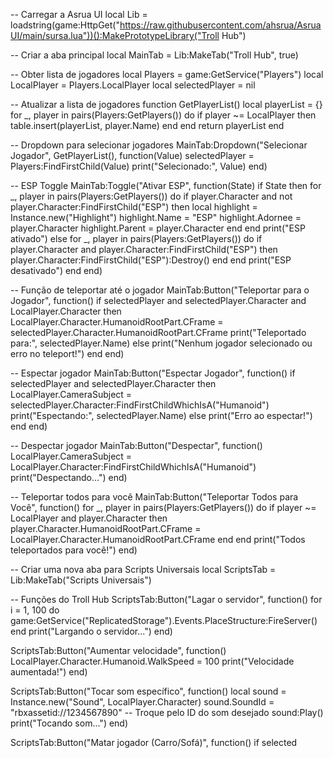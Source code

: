 -- Carregar a Asrua UI
local Lib = loadstring(game:HttpGet("https://raw.githubusercontent.com/ahsrua/AsruaUI/main/sursa.lua"))():MakePrototypeLibrary("Troll Hub")

-- Criar a aba principal
local MainTab = Lib:MakeTab("Troll Hub", true)

-- Obter lista de jogadores
local Players = game:GetService("Players")
local LocalPlayer = Players.LocalPlayer
local selectedPlayer = nil

-- Atualizar a lista de jogadores
function GetPlayerList()
    local playerList = {}
    for _, player in pairs(Players:GetPlayers()) do
        if player ~= LocalPlayer then
            table.insert(playerList, player.Name)
        end
    end
    return playerList
end

-- Dropdown para selecionar jogadores
MainTab:Dropdown("Selecionar Jogador", GetPlayerList(), function(Value)
    selectedPlayer = Players:FindFirstChild(Value)
    print("Selecionado:", Value)
end)

-- ESP Toggle
MainTab:Toggle("Ativar ESP", function(State)
    if State then
        for _, player in pairs(Players:GetPlayers()) do
            if player.Character and not player.Character:FindFirstChild("ESP") then
                local highlight = Instance.new("Highlight")
                highlight.Name = "ESP"
                highlight.Adornee = player.Character
                highlight.Parent = player.Character
            end
        end
        print("ESP ativado")
    else
        for _, player in pairs(Players:GetPlayers()) do
            if player.Character and player.Character:FindFirstChild("ESP") then
                player.Character:FindFirstChild("ESP"):Destroy()
            end
        end
        print("ESP desativado")
    end
end)

-- Função de teleportar até o jogador
MainTab:Button("Teleportar para o Jogador", function()
    if selectedPlayer and selectedPlayer.Character and LocalPlayer.Character then
        LocalPlayer.Character.HumanoidRootPart.CFrame = selectedPlayer.Character.HumanoidRootPart.CFrame
        print("Teleportado para:", selectedPlayer.Name)
    else
        print("Nenhum jogador selecionado ou erro no teleport!")
    end
end)

-- Espectar jogador
MainTab:Button("Espectar Jogador", function()
    if selectedPlayer and selectedPlayer.Character then
        LocalPlayer.CameraSubject = selectedPlayer.Character:FindFirstChildWhichIsA("Humanoid")
        print("Espectando:", selectedPlayer.Name)
    else
        print("Erro ao espectar!")
    end
end)

-- Despectar jogador
MainTab:Button("Despectar", function()
    LocalPlayer.CameraSubject = LocalPlayer.Character:FindFirstChildWhichIsA("Humanoid")
    print("Despectando...")
end)

-- Teleportar todos para você
MainTab:Button("Teleportar Todos para Você", function()
    for _, player in pairs(Players:GetPlayers()) do
        if player ~= LocalPlayer and player.Character then
            player.Character.HumanoidRootPart.CFrame = LocalPlayer.Character.HumanoidRootPart.CFrame
        end
    end
    print("Todos teleportados para você!")
end)

-- Criar uma nova aba para Scripts Universais
local ScriptsTab = Lib:MakeTab("Scripts Universais")

-- Funções do Troll Hub
ScriptsTab:Button("Lagar o servidor", function()
    for i = 1, 100 do
        game:GetService("ReplicatedStorage").Events.PlaceStructure:FireServer()
    end
    print("Largando o servidor...")
end)

ScriptsTab:Button("Aumentar velocidade", function()
    LocalPlayer.Character.Humanoid.WalkSpeed = 100
    print("Velocidade aumentada!")
end)

ScriptsTab:Button("Tocar som específico", function()
    local sound = Instance.new("Sound", LocalPlayer.Character)
    sound.SoundId = "rbxassetid://1234567890" -- Troque pelo ID do som desejado
    sound:Play()
    print("Tocando som...")
end)

ScriptsTab:Button("Matar jogador (Carro/Sofá)", function()
    if selected
    
